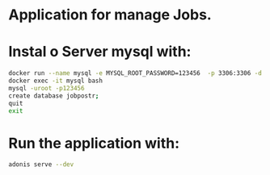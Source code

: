 # Application for manage Jobs.


# Instal o Server mysql with:
```bash
docker run --name mysql -e MYSQL_ROOT_PASSWORD=123456  -p 3306:3306 -d mysql:latest
docker exec -it mysql bash
mysql -uroot -p123456
create database jobpostr;
quit
exit
```

# Run the application with:


```bash
adonis serve --dev
```

